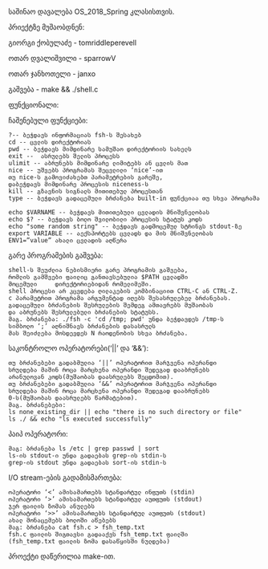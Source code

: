 საშინაო დავალება OS_2018_Spring კლასისთვის.

პრიექტზე მუშაობდნენ:


გიორგი ქობულაძე - tomriddleperevell

ოთარ დვალიშვილი - sparrowV

ოთარ ჯანხოთელი	-	janxo



გაშვება - make && ./shell.c


ფუნქციონალი:



ჩაშენებული ფუნქციები:

    ?-- ბეჭდავს ინფორმაციას fsh-ს შესახებ
    cd -- ცვლის დირექტორიას
    pwd -- ბეჭდავს მიმდინარე სამუშაო დირექტორიის სახელს
    exit --  ასრულებს შელის პროცესს
    ulimit -- აბრუნებს მიმდინარე ლიმიტებს ან ცვლის მათ
    nice -- უშვებს პროგრამას შეცვლილი ‘nice’-ით
    თუ nice-ს გამოვიძახებთ პარამეტრების გარეშე,
    დაბეჭდავს მიმდინარე პროცესის niceness-ს
    kill -- გზავნის სიგნალს მითითებულ პროცესთან
    type -- ბეჭდავს გადაცემული ბრძანება built-in ფუნქციაა თუ სხვა პროგრამა

    echo $VARNAME -- ბეჭდავს მითითებული ცვლადის მნიშვნელობას
    echo $? -- ბეჭდავს ბოლო შვილობილი პროცესის სტატუს კოდს
    echo "some random string" -- ბეჭდავს გადმოცემულ სტრინგს stdout-ზე
    export VARIABLE -- აექსპორტებს ცვლადს და მის მნიშვნელობას
    ENV1=”value” ახალი ცვლადის აღწერა

გარე პროგრამების გაშვება:

    shell-ს შეუძლია ნებისმიერი გარე პროგრამის გაშვება,
    რომლის გამშვები ფაილიც განთავსებულია $PATH ცვლადში
    მოცემული     დირექტორიებიდან რომელიმეში.
    shell პროცესი არ კცვდება ღილაკების კომბინაციით CTRL-C ან CTRL-Z.
    c პარამეტრით პროგრამა არგუმენტად იღებს შესასრულებელ ბრძანებას.
    გადაცემული ბრძანების შესრულების შემდეგ ამთავრებს მუშაობას
    და აბრუნებს შესრულებული ბრძანების სტატუსს.
    მაგ. ბრძანება: ./fsh -c 'cd /tmp; pwd' უნდა ბეჭდავდეს /tmp-ს
    სიმბოლო ‘;’ აღნიშნავს ბრძანების დასასრულს
    მას შეიძლება მოსდევდეს N რაოდენობის სხვა ბრძანება.



საკონტროლო ოპერატორები(‘||’ და ‘&&’):

    თუ ბრძანებები გადაბმულია ‘||’ ოპერატორით მარჯვენა ოპერანდი
    სრულდება მაშინ როცა მარცხენა ოპერანდი შედეგად დააბრუნებს
    არანულოვან კოდს(მუშაობას დაასრულებს შეცდომით).
    თუ ბრძანებები გადაბმულია ‘&&’ ოპერატორით მარჯვენა ოპერანდი
    სრულდება მაშინ როცა მარცხენა ოპერანდი შედეგად დააბრუნებს
    0-ს(მუშაობას დაასრულებს წარმატებით).
    მაგ. ბრძანებები:
    ls none_existing_dir || echo "there is no such directory or file"
    ls ./ && echo "ls executed successfully"

პაიპ ოპერატორი:
    
    მაგ: ბრძანება ls /etc | grep passwd | sort
    ls-ის stdout-ი უნდა გადაებას grep-ის stdin-ს
    grep-ის stdout უნდა გადაებას sort-ის stdin-ს


I/O stream-ების გადამისმართება:

    ოპერატორი ‘<’ ამისამართებს სტანდარტულ ინფუთს (stdin)
    ოპერატორი ‘>’ ამისამართებს სტანდარტულ აუთფუთს (stdout)
    ჯერ ფაილის ზომას ანულებს
    ოპერატორი ‘>>’ ამისამართებს სტანდარტულ აუთფუთს (stdout)
    ახალ მონაცემებს ბოლოში აწებებს
    მაგ: ბრძანება cat fsh.c > fsh_temp.txt
    fsh.c ფაილის შიგთავსი გადააქვს fsh_temp.txt ფაილში
    (fsh_temp.txt ფაილის ზომა დასაწყისში ნულდება)

 

პროექტი დაწერილია make-ით.
